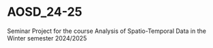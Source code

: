 # AOSD_24-25
Seminar Project for the course Analysis of Spatio-Temporal Data in the Winter semester 2024/2025
